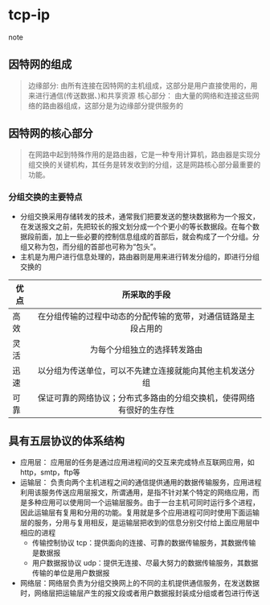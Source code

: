 # tcp-ip
note


## 因特网的组成
>  边缘部分: 由所有连接在因特网的主机组成，这部分是用户直接使用的，用来进行通信(传送数据、)和共享资源
>  核心部分： 由大量的网络和连接这些网络的路由器组成，这部分是为边缘部分提供服务的


## 因特网的核心部分
> 在网路中起到特殊作用的是路由器，它是一种专用计算机，路由器是实现分组交换的关键机构，其任务是转发收到的分组，这是网路核心部分最重要的功能。

### 分组交换的主要特点
 - 分组交换采用存储转发的技术，通常我们把要发送的整块数据称为一个报文，在发送报文之前，先把较长的报文划分成一个个更小的等长数据段。在每个数据段前面，加上一些必要的控制信息组成的首部后，就会构成了一个分组。分组又称为包，而分组的首部也可称为“包头”。
 - 主机是为用户进行信息处理的，路由器则是用来进行转发分组的，即进行分组交换的


 优点|所采取的手段|
 ---|:--:
 高效|在分组传输的过程中动态的分配传输的宽带，对通信链路是主段占用的
 灵活|为每个分组独立的选择转发路由
 迅速|  以分组为传送单位，可以不先建立连接就能向其他主机发送分组
可靠  |  保证可靠的网络协议；分布式多路由的分组交换机，使得网络有很好的生存性


## 具有五层协议的体系结构
 - 应用层： 应用层的任务是通过应用进程间的交互来完成特点互联网应用，如http，smtp，ftp等
 - 运输层： 负责向两个主机进程之间的通信提供通用的数据传输服务，应用进程利用该服务传送应用层报文，所谓通用，是指不针对某个特定的网络应用，而是多种应用可以使用同一个运输层服务。由于一台主机可同时运行多个进程，因此运输层有复用和分用的功能。复用就是多个应用进程可同时使用下面运输层的服务，分用与复用相反，是运输层把收到的信息分别交付给上面应用层中相应的进程
     - 传输控制协议 tcp：提供面向的连接、可靠的数据传输服务，其数据传输是数据报
     - 用户数据报协议 udp：提供无连接、尽最大努力的数据传输服务，其数据传输的单位是用户数据报
 - 网络层：网络层负责为分组交换网上的不同的主机提供通信服务，在发送数据时，网络层把运输层产生的报文段或者用户数据报封装成分组或者包进行传送
